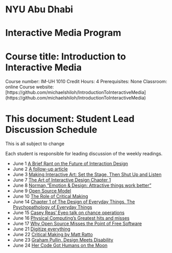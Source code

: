 <h1>NYU Abu Dhabi</h1>
<h1>Interactive Media Program</h1>
<h1>Course title: Introduction to Interactive Media</h1>
Course number: IM-UH 1010 
Credit Hours: 4 
Prerequisites: None 
Classroom: online 
Course website: [https://github.com/michaelshiloh/IntroductionToInteractiveMedia](https://github.com/michaelshiloh/IntroductionToInteractiveMedia)

<h1>This document: Student Lead Discussion Schedule</h1>
This is all subject to change


Each student is responsible for leading discussion of the weekly readings.

- June 1 [A Brief Rant on the Future of Interaction
 Design](http://worrydream.com/ABriefRantOnTheFutureOfInteractionDesign/)
- June 2 [A follow-up
 article](http://worrydream.com/ABriefRantOnTheFutureOfInteractionDesign/responses.html)
- June 3 [Making Interactive Art: Set the Stage, Then Shut Up and
 Listen](http://www.tigoe.net/blog/category/physicalcomputing/405/)
- June 7 [The Art of Interactive Design Chapter 1](docs/theArtOfInteractiveDesign.pdf) 
- June 8 [Norman,“Emotion & Design: Attractive things work
 better”](https://jnd.org/emotion_design_attractive_things_work_better/) 
- June 9 [Open Source Model](https://en.wikipedia.org/wiki/Open-source_model) 
- June 10 [The Role of Critical Making](https://waag.org/en/article/role-critical-making) 
- June 14 [Chapter 1 of The Design of Everyday Things, The Psychopathology of Everyday Things](http://pages.ucsd.edu/~mboyle/COGS1/readings/Norman-COGS1-The%20Psychopathology-of-Everyday-Things.pdf) 
- June 15 [Casey Reas’ Eyeo talk on chance operations](https://vimeo.com/45851523) 
- June 16
 [Physical Computing’s Greatest hits and misses](http://www.tigoe.net/blog/category/physicalcomputing/176/) 
- June 17 [Why Open Source Misses the Point of Free
	Software](https://www.gnu.org/philosophy/open-source-misses-the-point.en.html)
- June 21 [Digitize everything](doc/digitizeEverything.pdf) 
- June 22 [Critical Making by Matt
 Ratto](http://opendesignnow.org/index.html%3Fp=434.html) 
- June 23 [Graham Pullin, Design Meets Disability](docs/Design_meets_disability.pdf)
- June 24 [Her Code Got Humans on the Moon](http://www.wired.com/2015/10/margaret-hamilton-nasa-apollo/) 
